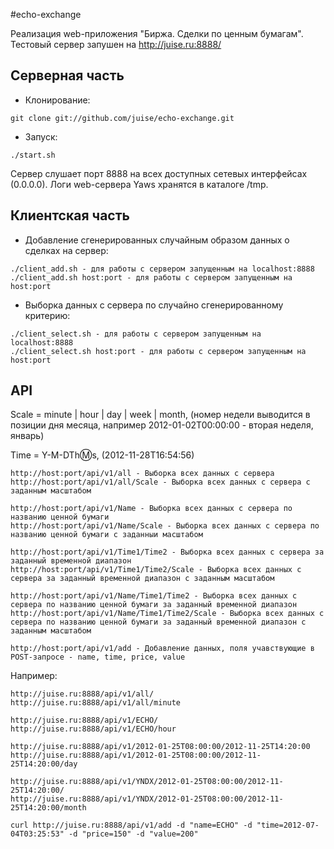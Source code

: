 #echo-exchange

Реализация web-приложения "Биржа. Сделки по ценным бумагам". Тестовый сервер запушен на http://juise.ru:8888/

## Серверная часть

* Клонирование:

`git clone git://github.com/juise/echo-exchange.git`

* Запуск:

`./start.sh`

Сервер слушает порт 8888 на всех доступных сетевых интерфейсах (0.0.0.0). Логи web-сервера Yaws хранятся в каталоге /tmp.

## Клиентская часть

* Добавление сгенерированных случайным образом данных о сделках на сервер:

```
./client_add.sh - для работы с сервером запущенным на localhost:8888
./client_add.sh host:port - для работы с сервером запущенным на host:port
```

* Выборка данных с сервера по случайно сгенерированному критерию:

```
./client_select.sh - для работы с сервером запущенным на localhost:8888
./client_select.sh host:port - для работы с сервером запущенным на host:port
```

## API

Scale = minute | hour | day | week | month, (номер недели выводится в позиции дня месяца, например 2012-01-02T00:00:00 - вторая неделя, январь)

Time = Y-M-DTh:m:s, (2012-11-28T16:54:56)

```
http://host:port/api/v1/all - Выборка всех данных с сервера
http://host:port/api/v1/all/Scale - Выборка всех данных с сервера с заданным масштабом

http://host:port/api/v1/Name - Выборка всех данных с сервера по названию ценной бумаги
http://host:port/api/v1/Name/Scale - Выборка всех данных с сервера по названию ценной бумаги с заданныи масштабом

http://host:port/api/v1/Time1/Time2 - Выборка всех данных с сервера за заданный временной диапазон
http://host:port/api/v1/Time1/Time2/Scale - Выборка всех данных с сервера за заданный временной диапазон с заданным масштабом

http://host:port/api/v1/Name/Time1/Time2 - Выборка всех данных с сервера по названию ценной бумаги за заданный временной диапазон
http://host:port/api/v1/Name/Time1/Time2/Scale - Выборка всех данных с сервера по названию ценной бумаги за заданный временной диапазон с заданным масштабом

http://host:port/api/v1/add - Добавление данных, поля учавствующие в POST-запросе - name, time, price, value

```

Например:

```
http://juise.ru:8888/api/v1/all/
http://juise.ru:8888/api/v1/all/minute

http://juise.ru:8888/api/v1/ECHO/
http://juise.ru:8888/api/v1/ECHO/hour

http://juise.ru:8888/api/v1/2012-01-25T08:00:00/2012-11-25T14:20:00
http://juise.ru:8888/api/v1/2012-01-25T08:00:00/2012-11-25T14:20:00/day

http://juise.ru:8888/api/v1/YNDX/2012-01-25T08:00:00/2012-11-25T14:20:00/
http://juise.ru:8888/api/v1/YNDX/2012-01-25T08:00:00/2012-11-25T14:20:00/month

curl http://juise.ru:8888/api/v1/add -d "name=ECHO" -d "time=2012-07-04T03:25:53" -d "price=150" -d "value=200"
```